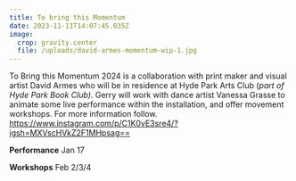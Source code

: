 ```yaml
---
title: To bring this Momentum
date: 2023-11-11T14:07:45.035Z
image:
  crop: gravity.center
  file: /uploads/david-armes-momentum-wip-1.jpg
---
```

To Bring this Momentum  2024  is a collaboration with print maker and visual artist David Armes who will be in residence at Hyde Park Arts Club (*part of Hyde Park Book Club)*. Gerry will work with dance artist Vanessa Grasse to animate some  live performance within the installation, and offer movement workshops. For more information follow. <https://www.instagram.com/p/C1K0vE3sre4/?igsh=MXVscHVkZ2F1MHpsag==>

**Performance** Jan 17

**Workshops** Feb 2/3/4